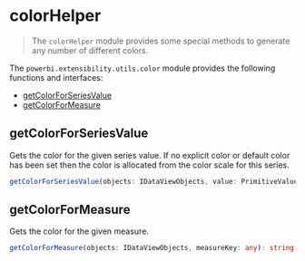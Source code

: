 # colorHelper
> The ```colorHelper``` module provides some special methods to generate any number of different colors.

The ```powerbi.extensibility.utils.color``` module provides the following functions and interfaces:

* [getColorForSeriesValue](#getcolorforseriesvalue)
* [getColorForMeasure](#getcolorformeasure)

## getColorForSeriesValue
Gets the color for the given series value.
If no explicit color or default color has been set then the color is
allocated from the color scale for this series.

```typescript
getColorForSeriesValue(objects: IDataViewObjects, value: PrimitiveValue): string
```

## getColorForMeasure
Gets the color for the given measure.

```typescript
getColorForMeasure(objects: IDataViewObjects, measureKey: any): string
```
